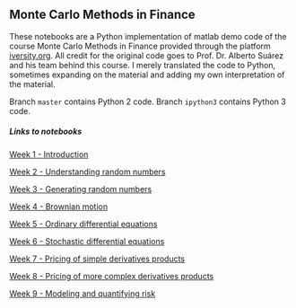 ## Monte Carlo Methods in Finance

These notebooks are a Python implementation of matlab demo code of the course Monte Carlo Methods in Finance provided through the platform [iversity.org](iversity.org). All credit for the original code goes to Prof. Dr. Alberto Suárez and his team behind this course. I merely translated the code to Python, sometimes expanding on the material and adding my own interpretation of the material. 

Branch `master` contains Python 2 code.
Branch `ipython3` contains Python 3 code.


##### Links to notebooks

[Week 1 - Introduction ](http://nbviewer.ipython.org/github/olafSmits/MonteCarloMethodsInFinance/blob/master/Week%201.ipynb?create=1)

[Week 2 - Understanding random numbers ](http://nbviewer.ipython.org/github/olafSmits/MonteCarloMethodsInFinance/blob/master/Week%202.ipynb?create=1)

[Week 3 - Generating random numbers ](http://nbviewer.ipython.org/github/olafSmits/MonteCarloMethodsInFinance/blob/master/Week%203.ipynb?create=1)

[Week 4 - Brownian motion](http://nbviewer.ipython.org/github/olafSmits/MonteCarloMethodsInFinance/blob/master/Week%204.ipynb?create=1)

[Week 5 - Ordinary differential equations](http://nbviewer.ipython.org/github/olafSmits/MonteCarloMethodsInFinance/blob/master/Week%205.ipynb?create=1)

[Week 6 - Stochastic differential equations](http://nbviewer.ipython.org/github/olafSmits/MonteCarloMethodsInFinance/blob/master/Week%206.ipynb?create=1)

[Week 7 - Pricing of simple derivatives products](http://nbviewer.ipython.org/github/olafSmits/MonteCarloMethodsInFinance/blob/master/Week%207.ipynb?create=1)

[Week 8 - Pricing of more complex derivatives products ](http://nbviewer.ipython.org/github/olafSmits/MonteCarloMethodsInFinance/blob/master/Week%208.ipynb?create=1)

[Week 9 - Modeling and quantifying risk](http://nbviewer.ipython.org/github/olafSmits/MonteCarloMethodsInFinance/blob/master/Week%209.ipynb?create=1)
